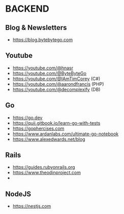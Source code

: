 # BACKEND

## Blog & Newsletters

- https://blog.bytebytego.com

## Youtube

- https://youtube.com/@hnasr
- https://youtube.com/@ByteByteGo
- https://youtube.com/@IAmTimCorey (C#)
- https://youtube.com/@aarondfrancis (PHP)
- https://youtube.com/@decomplexify (DB)

## Go

- https://go.dev
- https://quii.gitbook.io/learn-go-with-tests
- https://gophercises.com
- https://www.ardanlabs.com/ultimate-go-notebook
- https://www.alexedwards.net/blog

## Rails

- https://guides.rubyonrails.org
- https://www.theodinproject.com
- 

## NodeJS

- https://nestjs.com
